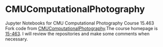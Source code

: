# CMUComputationalPhotography
Jupyter Notebooks for CMU Computational Photography Course 15.463 
Fork code from [CMUComputationalPhotography](https://github.com/yourwanghao/CMUComputationalPhotography).The course homepage is [15-463](http://graphics.cs.cmu.edu/courses/15-463/).
I will review the repositories and make some comments when necessary.
